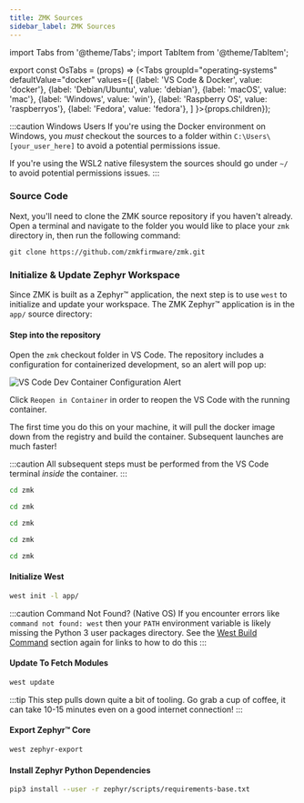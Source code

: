 ```yaml
---
title: ZMK Sources
sidebar_label: ZMK Sources
---
```


import Tabs from '@theme/Tabs';
import TabItem from '@theme/TabItem';

export const OsTabs = (props) => (<Tabs
groupId="operating-systems"
defaultValue="docker"
values={[
{label: 'VS Code & Docker', value: 'docker'},
{label: 'Debian/Ubuntu', value: 'debian'},
{label: 'macOS', value: 'mac'},
{label: 'Windows', value: 'win'},
{label: 'Raspberry OS', value: 'raspberryos'},
{label: 'Fedora', value: 'fedora'},
]
}>{props.children}</Tabs>);

:::caution Windows Users
If you're using the Docker environment on Windows, you _must_ checkout the sources to a folder within `C:\Users\[your_user_here]` to avoid a potential permissions issue.

If you're using the WSL2 native filesystem the sources should go under `~/` to avoid potential permissions issues.
:::

### Source Code

Next, you'll need to clone the ZMK source repository if you haven't already. Open a terminal and navigate to the folder you would like to place your `zmk` directory in, then run the following command:

```
git clone https://github.com/zmkfirmware/zmk.git
```

### Initialize & Update Zephyr Workspace

Since ZMK is built as a Zephyr™ application, the next step is
to use `west` to initialize and update your workspace. The ZMK
Zephyr™ application is in the `app/` source directory:

#### Step into the repository

<OsTabs>
<TabItem value="docker">

Open the `zmk` checkout folder in VS Code. The repository includes a configuration for containerized development, so an alert will pop up:

![VS Code Dev Container Configuration Alert](../../assets/dev-setup/vscode_devcontainer.png)

Click `Reopen in Container` in order to reopen the VS Code with the running container.

The first time you do this on your machine, it will pull the docker image down from the registry and build the container. Subsequent launches are much faster!

:::caution
All subsequent steps must be performed from the VS Code terminal _inside_ the container.
:::

</TabItem>

<TabItem value="debian">

```sh
cd zmk
```

</TabItem>
<TabItem value="raspberryos">

```sh
cd zmk
```

</TabItem>
<TabItem value="fedora">

```sh
cd zmk
```

</TabItem>
<TabItem value="mac">

```sh
cd zmk
```

</TabItem>
<TabItem value="win">

```sh
cd zmk
```

</TabItem>
</OsTabs>

#### Initialize West

```sh
west init -l app/
```

:::caution Command Not Found? (Native OS)
If you encounter errors like `command not found: west` then your `PATH` environment variable is likely
missing the Python 3 user packages directory. See the [West Build Command](#west-build-command)
section again for links to how to do this
:::

#### Update To Fetch Modules

```sh
west update
```

:::tip
This step pulls down quite a bit of tooling. Go grab a cup of coffee, it can take 10-15 minutes even on a good internet connection!
:::

#### Export Zephyr™ Core

```sh
west zephyr-export
```

#### Install Zephyr Python Dependencies

```sh
pip3 install --user -r zephyr/scripts/requirements-base.txt
```
